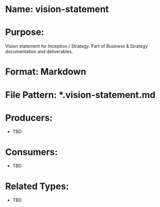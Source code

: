 # Name: vision-statement

# Purpose:
Vision statement for Inception / Strategy. Part of Business & Strategy documentation and deliverables.

# Format: Markdown

# File Pattern: *.vision-statement.md

# Producers:
- TBD

# Consumers:
- TBD

# Related Types:
- TBD
